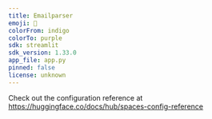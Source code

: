 ```yaml
---
title: Emailparser
emoji: 🐠
colorFrom: indigo
colorTo: purple
sdk: streamlit
sdk_version: 1.33.0
app_file: app.py
pinned: false
license: unknown
---
```


Check out the configuration reference at https://huggingface.co/docs/hub/spaces-config-reference
